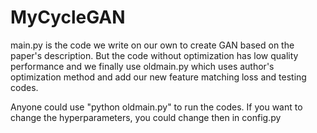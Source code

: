 # MyCycleGAN
main.py is the code we write on our own to create GAN based on the paper's description. But the code without optimization has low quality performance and we finally use oldmain.py which uses author's optimization method and add our new feature matching loss and testing codes.

Anyone could use "python oldmain.py" to run the codes.
If you want to change the hyperparameters, you could change then in config.py

